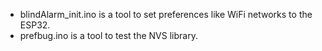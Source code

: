 - blindAlarm_init.ino is a tool to set preferences like WiFi networks to the ESP32.
- prefbug.ino          is a tool to test the NVS library.

